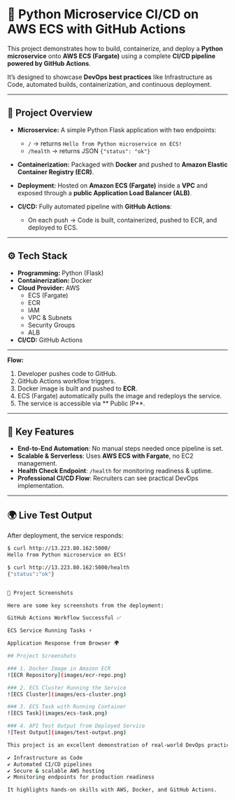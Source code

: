 # 🚀 Python Microservice CI/CD on AWS ECS with GitHub Actions

This project demonstrates how to build, containerize, and deploy a **Python microservice** onto **AWS ECS (Fargate)** using a complete **CI/CD pipeline powered by GitHub Actions**.  

It’s designed to showcase **DevOps best practices** like Infrastructure as Code, automated builds, containerization, and continuous deployment.

---

## 📌 Project Overview

- **Microservice:** A simple Python Flask application with two endpoints:
  - `/` → returns `Hello from Python microservice on ECS!`
  - `/health` → returns JSON `{"status": "ok"}`

- **Containerization:** Packaged with **Docker** and pushed to **Amazon Elastic Container Registry (ECR)**.

- **Deployment:** Hosted on **Amazon ECS (Fargate)** inside a **VPC** and exposed through a **public Application Load Balancer (ALB)**.

- **CI/CD:** Fully automated pipeline with **GitHub Actions**:
  - On each push → Code is built, containerized, pushed to ECR, and deployed to ECS.

---

## ⚙️ Tech Stack

- **Programming:** Python (Flask)
- **Containerization:** Docker
- **Cloud Provider:** AWS
  - ECS (Fargate)
  - ECR
  - IAM
  - VPC & Subnets
  - Security Groups
  - ALB
- **CI/CD:** GitHub Actions

---

**Flow:**
1. Developer pushes code to GitHub.
2. GitHub Actions workflow triggers.
3. Docker image is built and pushed to **ECR**.
4. ECS (Fargate) automatically pulls the image and redeploys the service.
5. The service is accessible via ** Public IP**.

---

## 🔑 Key Features

- **End-to-End Automation**: No manual steps needed once pipeline is set.
- **Scalable & Serverless**: Uses **AWS ECS with Fargate**, no EC2 management.
- **Health Check Endpoint**: `/health` for monitoring readiness & uptime.
- **Professional CI/CD Flow**: Recruiters can see practical DevOps implementation.

---

## 🌍 Live Test Output

After deployment, the service responds:

```bash
$ curl http://13.223.80.162:5000/
Hello from Python microservice on ECS!

$ curl http://13.223.80.162:5000/health
{"status":"ok"}


📸 Project Screenshots

Here are some key screenshots from the deployment:

GitHub Actions Workflow Successful ✅

ECS Service Running Tasks ⚡

Application Response from Browser 🌍

## Project Screenshots  

### 1. Docker Image in Amazon ECR  
![ECR Repository](images/ecr-repo.png)

### 2. ECS Cluster Running the Service  
![ECS Cluster](images/ecs-cluster.png)

### 3. ECS Task with Running Container  
![ECS Task](images/ecs-task.png)

### 4. API Test Output from Deployed Service  
![Test Output](images/test-output.png)

This project is an excellent demonstration of real-world DevOps practices:

✔️ Infrastructure as Code
✔️ Automated CI/CD pipelines
✔️ Secure & scalable AWS hosting
✔️ Monitoring endpoints for production readiness

It highlights hands-on skills with AWS, Docker, and GitHub Actions.

